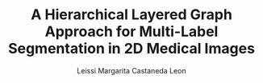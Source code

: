 ---
paperId: 32
author: Leissi Margarita Castaneda Leon
publicationauthor: Castaneda Leon, L. M.
title: A Hierarchical Layered Graph Approach for Multi-Label Segmentation in 2D Medical Images
pdf: Poster_Leissi_Castaneda.pdf
poster: --
alt: --
type: Poster
topic: Vision
link: https://research.latinxinai.org/papers/neurips/2018/pdf/Poster_Leissi_Castaneda.pdf
conference: neurips
year: 2018
tags: neurips-2018
location: Montreal, Canada
---